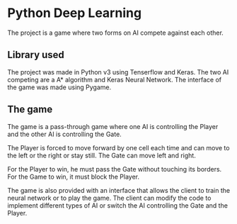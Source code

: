 # Python Deep Learning

The project is a game where two forms on AI compete against each other.

## Library used

The project was made in Python v3 using Tenserflow and Keras.
The two AI competing are a A* algorithm and Keras Neural Network.
The interface of the game was made using Pygame.

## The game

The game is a pass-through game where one AI is controlling the Player and the other AI is controlling the Gate.

The Player is forced to move forward by one cell each time and can move to the left or the right or stay still.
The Gate can move left and right.

For the Player to win, he must pass the Gate without touching its borders.
For the Game to win, it must block the Player.

The game is also provided with an interface that allows the client to train the neural network or to play the game.
The client can modify the code to implement different types of AI or switch the AI controlling the Gate and the Player.
